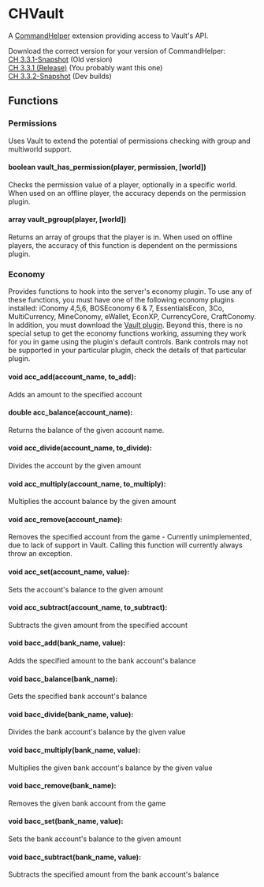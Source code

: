 # CHVault
A [CommandHelper](https://github.com/sk89q/CommandHelper) extension providing access to Vault's API.

Download the correct version for your version of CommandHelper:
<br>[CH 3.3.1-Snapshot](https://letsbuild.net/jenkins/job/CHVault/10/) (Old version)
<br>[CH 3.3.1 (Release)](https://letsbuild.net/jenkins/job/CHVault/11/) (You probably want this one)
<br>[CH 3.3.2-Snapshot](https://letsbuild.net/jenkins/job/CHVault/lastSuccessfulBuild/) (Dev builds)


## Functions
### Permissions
Uses Vault to extend the potential of permissions checking with group and multiworld support.

#### boolean vault_has_permission(player, permission, [world])
Checks the permission value of a player, optionally in a specific world.
When used on an offline player, the accuracy depends on the permission plugin.

#### array vault_pgroup(player, [world])
Returns an array of groups that the player is in. When used on offline players,
the accuracy of this function is dependent on the permissions plugin.

### Economy
Provides functions to hook into the server's economy plugin. To use any of these functions, you must have one of the following economy plugins installed: iConomy 4,5,6, BOSEconomy 6 & 7, EssentialsEcon, 3Co, MultiCurrency, MineConomy, eWallet, EconXP, CurrencyCore, CraftConomy. In addition, you must download the [Vault plugin](http://dev.bukkit.org/server-mods/vault/). Beyond this, there is no special setup to get the economy functions working, assuming they work for you in game using the plugin's default controls. Bank controls may not be supported in your particular plugin, check the details of that particular plugin.

#### void acc\_add(account\_name, to\_add):
Adds an amount to the specified account

#### double acc\_balance(account\_name):
Returns the balance of the given account name.

#### void acc\_divide(account\_name, to\_divide):
Divides the account by the given amount

#### void acc\_multiply(account\_name, to\_multiply):
Multiplies the account balance by the given amount

#### void acc\_remove(account\_name):
Removes the specified account from the game - Currently unimplemented, due to lack of support in Vault. Calling this function will currently always throw an exception.

#### void acc\_set(account\_name, value):
Sets the account's balance to the given amount

#### void acc\_subtract(account\_name, to\_subtract):
Subtracts the given amount from the specified account

#### void bacc\_add(bank\_name, value):
Adds the specified amount to the bank account's balance

#### void bacc\_balance(bank\_name):
Gets the specified bank account's balance

#### void bacc\_divide(bank\_name, value):
Divides the bank account's balance by the given value

#### void bacc\_multiply(bank\_name, value):
Multiplies the given bank account's balance by the given value

#### void bacc\_remove(bank\_name):
Removes the given bank account from the game

#### void bacc\_set(bank\_name, value):
Sets the bank account's balance to the given amount

#### void bacc\_subtract(bank\_name, value):
Subtracts the specified amount from the bank account's balance

